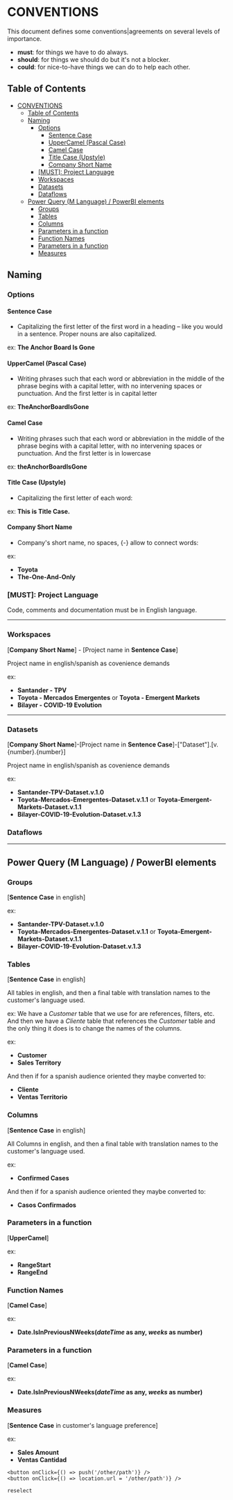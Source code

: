 # CONVENTIONS

This document defines some conventions|agreements on several levels of importance.

- **must**: for things we have to do always.
- **should**: for things we should do but it's not a blocker.
- **could**: for nice-to-have things we can do to help each other.

## Table of Contents

- [CONVENTIONS](#conventions)
  - [Table of Contents](#table-of-contents)
  - [Naming](#naming)
    - [Options](#options)
      - [Sentence Case](#sentence-case)
      - [UpperCamel (Pascal Case)](#uppercamel-pascal-case)
      - [Camel Case](#camel-case)
      - [Title Case (Upstyle)](#title-case-upstyle)
      - [Company Short Name](#company-short-name)
    - [[MUST]: Project Language](#must-project-language)
    - [Workspaces](#workspaces)
    - [Datasets](#datasets)
    - [Dataflows](#dataflows)
  - [Power Query (M Language) / PowerBI elements](#power-query-m-language--powerbi-elements)
    - [Groups](#groups)
    - [Tables](#tables)
    - [Columns](#columns)
    - [Parameters in a function](#parameters-in-a-function)
    - [Function Names](#function-names)
    - [Parameters in a function](#parameters-in-a-function-1)
    - [Measures](#measures)

## Naming

### Options

#### Sentence Case

- Capitalizing the first letter of the first word in a heading – like you would in a sentence. Proper nouns are also capitalized.

ex: **The Anchor Board Is Gone**

#### UpperCamel (Pascal Case)

- Writing phrases such that each word or abbreviation in the middle of the phrase begins with a capital letter, with no intervening spaces or punctuation. And the first letter is in capital letter

ex: **TheAnchorBoardIsGone**

#### Camel Case

- Writing phrases such that each word or abbreviation in the middle of the phrase begins with a capital letter, with no intervening spaces or punctuation. And the first letter is in lowercase

ex: **theAnchorBoardIsGone**

#### Title Case (Upstyle)

- Capitalizing the first letter of each word:

ex: **This is Title Case.**

#### Company Short Name

- Company's short name, no spaces, {-} allow to connect words:

ex:

- **Toyota**
- **The-One-And-Only**

### [MUST]: Project Language

Code, comments and documentation must be in English language.

---

### Workspaces

[**Company Short Name**] - [Project name in **Sentence Case**]

Project name in english/spanish as covenience demands

ex:

- **Santander - TPV**
- **Toyota - Mercados Emergentes** or **Toyota - Emergent Markets**
- **Bilayer - COVID-19 Evolution**

---

### Datasets

[**Company Short Name**]-[Project name in **Sentence Case**]-["Dataset"].[v.{number}.{number}]

Project name in english/spanish as covenience demands

ex:

- **Santander-TPV-Dataset.v.1.0**
- **Toyota-Mercados-Emergentes-Dataset.v.1.1** or **Toyota-Emergent-Markets-Dataset.v.1.1**
- **Bilayer-COVID-19-Evolution-Dataset.v.1.3**

### Dataflows

---

## Power Query (M Language) / PowerBI elements

### Groups

[**Sentence Case** in english]

ex:

- **Santander-TPV-Dataset.v.1.0**
- **Toyota-Mercados-Emergentes-Dataset.v.1.1** or **Toyota-Emergent-Markets-Dataset.v.1.1**
- **Bilayer-COVID-19-Evolution-Dataset.v.1.3**

### Tables

[**Sentence Case** in english]

All tables in english, and then a final table with translation names to the customer's language used.

ex: We have a _Customer_ table that we use for are references, filters, etc. And then we have a _Cliente_ table that references the _Customer_ table and the only thing it does is to change the names of the columns.

ex:

- **Customer**
- **Sales Territory**

And then if for a spanish audience oriented they maybe converted to:

- **Cliente**
- **Ventas Territorio**

### Columns

[**Sentence Case** in english]

All Columns in english, and then a final table with translation names to the customer's language used.

ex:

- **Confirmed Cases**

And then if for a spanish audience oriented they maybe converted to:

- **Casos Confirmados**

### Parameters in a function

[**UpperCamel**]

ex:

- **RangeStart**
- **RangeEnd**

### Function Names

[**Camel Case**]

ex:

- **Date.IsInPreviousNWeeks(_dateTime_ as any, _weeks_ as number)**

### Parameters in a function

[**Camel Case**]

ex:

- **Date.IsInPreviousNWeeks(_dateTime_ as any, _weeks_ as number)**

### Measures

[**Sentence Case** in customer's language preference]

ex:

- **Sales Amount**
- **Ventas Cantidad**

```
<button onClick={() => push('/other/path')} />
<button onClick={() => location.url = '/other/path')} />
```

`reselect`

